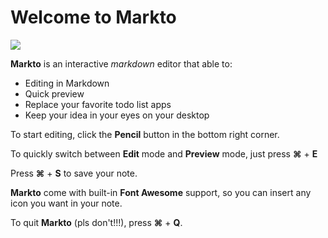 # Welcome to Markto

![](https://media.giphy.com/media/bs8VRG39MAh56/giphy.gif)

**Markto** is an interactive _markdown_ editor that able to:
- Editing in Markdown
- Quick preview
- Replace your favorite todo list apps
- Keep your idea in your eyes on your desktop

To start editing, click the **Pencil** button in the bottom right corner.

To quickly switch between **Edit** mode and **Preview** mode, just press **⌘** + **E**

Press **⌘** + **S** to save your note.

**Markto** come with built-in **Font Awesome** support, so you can insert any icon you want in your note.

To quit **Markto** (pls don't!!!), press **⌘** + **Q**.
